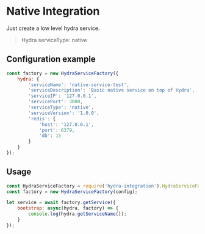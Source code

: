 # Native Integration
Just create a low level hydra service.
> Hydra serviceType: native

## Configuration example
```js
const factory = new HydraServiceFactory({
    hydra: {
        'serviceName': 'native-service-test',
        'serviceDescription': 'Basic native service on top of Hydra',
        'serviceIP': '127.0.0.1',
        'servicePort': 3000,
        'serviceType': 'native',
        'serviceVersion': '1.0.0',
        'redis': {
            'host': '127.0.0.1',
            'port': 6379,
            'db': 15
        }
    }
});
```

## Usage
```js
const HydraServiceFactory = require('hydra-integration').HydraServiceFactory;
const factory = new HydraServiceFactory(config);

let service = await factory.getService({
    bootstrap: async(hydra, factory) => {
        console.log(hydra.getServiceName());
    }
});
```
